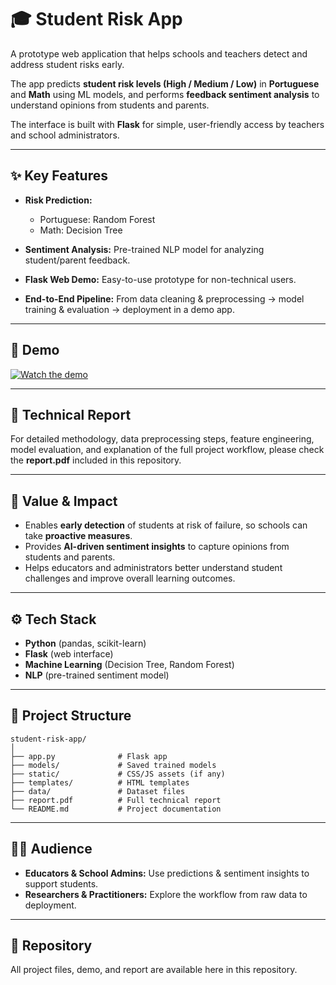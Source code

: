 # 🎓 Student Risk App

A prototype web application that helps schools and teachers detect and address student risks early.

The app predicts **student risk levels (High / Medium / Low)** in **Portuguese** and **Math** using ML models, and performs **feedback sentiment analysis** to understand opinions from students and parents.

The interface is built with **Flask** for simple, user-friendly access by teachers and school administrators.

---

## ✨ Key Features

* **Risk Prediction:**

  * Portuguese: Random Forest
  * Math: Decision Tree
* **Sentiment Analysis:** Pre-trained NLP model for analyzing student/parent feedback.
* **Flask Web Demo:** Easy-to-use prototype for non-technical users.
* **End-to-End Pipeline:** From data cleaning & preprocessing → model training & evaluation → deployment in a demo app.

---

## 🎥 Demo

[![Watch the demo](https://www.canva.com/design/DAG0qsgCGx8/HxRH0zkTqnmTb65F2ByYXA/edit)](https://youtu.be/4Kk59-epa2M)




---

## 📑 Technical Report

For detailed methodology, data preprocessing steps, feature engineering, model evaluation, and explanation of the full project workflow, please check the **report.pdf** included in this repository.

---

## 🚀 Value & Impact

* Enables **early detection** of students at risk of failure, so schools can take **proactive measures**.
* Provides **AI-driven sentiment insights** to capture opinions from students and parents.
* Helps educators and administrators better understand student challenges and improve overall learning outcomes.

---

## ⚙️ Tech Stack

* **Python** (pandas, scikit-learn)
* **Flask** (web interface)
* **Machine Learning** (Decision Tree, Random Forest)
* **NLP** (pre-trained sentiment model)

---

## 📂 Project Structure

```
student-risk-app/
│
├── app.py              # Flask app
├── models/             # Saved trained models
├── static/             # CSS/JS assets (if any)
├── templates/          # HTML templates
├── data/               # Dataset files
├── report.pdf          # Full technical report
└── README.md           # Project documentation
```

---

## 👩‍🏫 Audience

* **Educators & School Admins:** Use predictions & sentiment insights to support students.
* **Researchers & Practitioners:** Explore the workflow from raw data to deployment.

---

## 🔗 Repository

All project files, demo, and report are available here in this repository.
